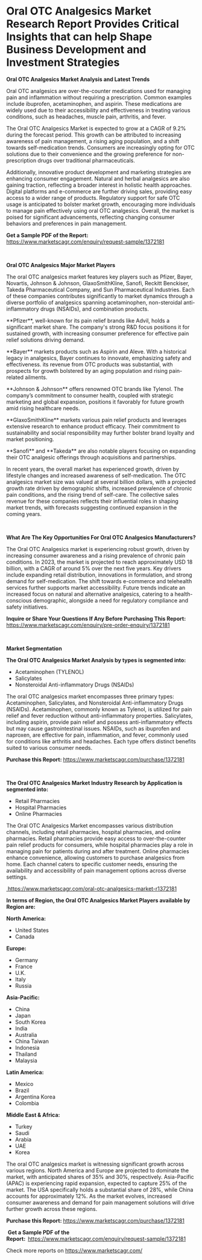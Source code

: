 <p><h1>Oral OTC Analgesics Market Research Report Provides Critical Insights that can help Shape Business Development and Investment Strategies</h1></p><p><strong>Oral OTC Analgesics Market Analysis and Latest Trends</strong></p>
<p><p>Oral OTC analgesics are over-the-counter medications used for managing pain and inflammation without requiring a prescription. Common examples include ibuprofen, acetaminophen, and aspirin. These medications are widely used due to their accessibility and effectiveness in treating various conditions, such as headaches, muscle pain, arthritis, and fever.</p><p>The Oral OTC Analgesics Market is expected to grow at a CAGR of 9.2% during the forecast period. This growth can be attributed to increasing awareness of pain management, a rising aging population, and a shift towards self-medication trends. Consumers are increasingly opting for OTC solutions due to their convenience and the growing preference for non-prescription drugs over traditional pharmaceuticals.</p><p>Additionally, innovative product development and marketing strategies are enhancing consumer engagement. Natural and herbal analgesics are also gaining traction, reflecting a broader interest in holistic health approaches. Digital platforms and e-commerce are further driving sales, providing easy access to a wider range of products. Regulatory support for safe OTC usage is anticipated to bolster market growth, encouraging more individuals to manage pain effectively using oral OTC analgesics. Overall, the market is poised for significant advancements, reflecting changing consumer behaviors and preferences in pain management.</p></p>
<p><strong>Get a Sample PDF of the Report:&nbsp;</strong> <a href="https://www.marketscagr.com/enquiry/request-sample/1372181?utm_campaign=3351&utm_medium=2&utm_source=Github&utm_content=ia&utm_term=22032025&utm_id=oral-otc-analgesics">https://www.marketscagr.com/enquiry/request-sample/1372181</a></p>
<p>&nbsp;</p>
<p><strong>Oral OTC Analgesics Major Market Players</strong></p>
<p><p>The oral OTC analgesics market features key players such as Pfizer, Bayer, Novartis, Johnson & Johnson, GlaxoSmithKline, Sanofi, Reckitt Benckiser, Takeda Pharmaceutical Company, and Sun Pharmaceutical Industries. Each of these companies contributes significantly to market dynamics through a diverse portfolio of analgesics spanning acetaminophen, non-steroidal anti-inflammatory drugs (NSAIDs), and combination products.</p><p>**Pfizer**, well-known for its pain relief brands like Advil, holds a significant market share. The company's strong R&D focus positions it for sustained growth, with increasing consumer preference for effective pain relief solutions driving demand. </p><p>**Bayer** markets products such as Aspirin and Aleve. With a historical legacy in analgesics, Bayer continues to innovate, emphasizing safety and effectiveness. its revenue from OTC products was substantial, with prospects for growth bolstered by an aging population and rising pain-related ailments.</p><p>**Johnson & Johnson** offers renowned OTC brands like Tylenol. The company’s commitment to consumer health, coupled with strategic marketing and global expansion, positions it favorably for future growth amid rising healthcare needs.</p><p>**GlaxoSmithKline** markets various pain relief products and leverages extensive research to enhance product efficacy. Their commitment to sustainability and social responsibility may further bolster brand loyalty and market positioning.</p><p>**Sanofi** and **Takeda** are also notable players focusing on expanding their OTC analgesic offerings through acquisitions and partnerships. </p><p>In recent years, the overall market has experienced growth, driven by lifestyle changes and increased awareness of self-medication. The OTC analgesics market size was valued at several billion dollars, with a projected growth rate driven by demographic shifts, increased prevalence of chronic pain conditions, and the rising trend of self-care. The collective sales revenue for these companies reflects their influential roles in shaping market trends, with forecasts suggesting continued expansion in the coming years.</p></p>
<p>&nbsp;</p>
<p><strong>What Are The Key Opportunities For Oral OTC Analgesics Manufacturers?</strong></p>
<p><p>The Oral OTC Analgesics market is experiencing robust growth, driven by increasing consumer awareness and a rising prevalence of chronic pain conditions. In 2023, the market is projected to reach approximately USD 18 billion, with a CAGR of around 5% over the next five years. Key drivers include expanding retail distribution, innovations in formulation, and strong demand for self-medication. The shift towards e-commerce and telehealth services further supports market accessibility. Future trends indicate an increased focus on natural and alternative analgesics, catering to a health-conscious demographic, alongside a need for regulatory compliance and safety initiatives.</p></p>
<p><strong>Inquire or Share Your Questions If Any Before Purchasing This Report:</strong> <a href="https://www.marketscagr.com/enquiry/pre-order-enquiry/1372181?utm_campaign=3351&utm_medium=2&utm_source=Github&utm_content=ia&utm_term=22032025&utm_id=oral-otc-analgesics">https://www.marketscagr.com/enquiry/pre-order-enquiry/1372181</a></p>
<p>&nbsp;</p>
<p><strong>Market Segmentation</strong></p>
<p><strong>The Oral OTC Analgesics Market Analysis by types is segmented into:</strong></p>
<p><ul><li>Acetaminophen (TYLENOL)</li><li>Salicylates</li><li>Nonsteroidal Anti-inflammatory Drugs (NSAIDs)</li></ul></p>
<p><p>The oral OTC analgesics market encompasses three primary types: Acetaminophen, Salicylates, and Nonsteroidal Anti-inflammatory Drugs (NSAIDs). Acetaminophen, commonly known as Tylenol, is utilized for pain relief and fever reduction without anti-inflammatory properties. Salicylates, including aspirin, provide pain relief and possess anti-inflammatory effects but may cause gastrointestinal issues. NSAIDs, such as ibuprofen and naproxen, are effective for pain, inflammation, and fever, commonly used for conditions like arthritis and headaches. Each type offers distinct benefits suited to various consumer needs.</p></p>
<p><strong>Purchase this Report:&nbsp;</strong><a href="https://www.marketscagr.com/purchase/1372181?utm_campaign=3351&utm_medium=2&utm_source=Github&utm_content=ia&utm_term=22032025&utm_id=oral-otc-analgesics">https://www.marketscagr.com/purchase/1372181</a></p>
<p>&nbsp;</p>
<p><strong>The Oral OTC Analgesics Market Industry Research by Application is segmented into:</strong></p>
<p><ul><li>Retail Pharmacies</li><li>Hospital Pharmacies</li><li>Online Pharmacies</li></ul></p>
<p><p>The Oral OTC Analgesics Market encompasses various distribution channels, including retail pharmacies, hospital pharmacies, and online pharmacies. Retail pharmacies provide easy access to over-the-counter pain relief products for consumers, while hospital pharmacies play a role in managing pain for patients during and after treatment. Online pharmacies enhance convenience, allowing customers to purchase analgesics from home. Each channel caters to specific customer needs, ensuring the availability and accessibility of pain management options across diverse settings.</p></p>
<p><a href="https://www.marketscagr.com/oral-otc-analgesics-market-r1372181?utm_campaign=3351&utm_medium=2&utm_source=Github&utm_content=ia&utm_term=22032025&utm_id=oral-otc-analgesics">&nbsp;https://www.marketscagr.com/oral-otc-analgesics-market-r1372181</a></p>
<p><strong>In terms of Region, the Oral OTC Analgesics Market Players available by Region are:</strong></p>
<p>
    <p> <strong> North America: </strong>
        <ul>
            <li>United States</li>
            <li>Canada</li>
        </ul>
        </p> 
    <p> <strong> Europe: </strong>
        <ul>
            <li>Germany</li>
            <li>France</li>
            <li>U.K.</li>
            <li>Italy</li>
            <li>Russia</li>
        </ul>
        </p> 
    <p> <strong> Asia-Pacific: </strong>
        <ul>
            <li>China</li>
            <li>Japan</li>
            <li>South Korea</li>
            <li>India</li>
            <li>Australia</li>
            <li>China Taiwan</li>
            <li>Indonesia</li>
            <li>Thailand</li>
            <li>Malaysia</li>
        </ul>
        </p> 
    <p> <strong> Latin America: </strong>
        <ul>
            <li>Mexico</li>
            <li>Brazil</li>
            <li>Argentina Korea</li>
            <li>Colombia</li>
        </ul>
        </p> 
    <p> <strong> Middle East & Africa: </strong>
        <ul>
            <li>Turkey</li>
            <li>Saudi</li>
            <li>Arabia</li>
            <li>UAE</li>
            <li>Korea</li>
        </ul>
    </p>
    </p>
<p><p>The oral OTC analgesics market is witnessing significant growth across various regions. North America and Europe are projected to dominate the market, with anticipated shares of 35% and 30%, respectively. Asia-Pacific (APAC) is experiencing rapid expansion, expected to capture 25% of the market. The USA specifically holds a substantial share of 28%, while China accounts for approximately 12%. As the market evolves, increased consumer awareness and demand for pain management solutions will drive further growth across these regions.</p></p>
<p><strong>Purchase this Report: </strong><a href="https://www.marketscagr.com/purchase/1372181?utm_campaign=3351&utm_medium=2&utm_source=Github&utm_content=ia&utm_term=22032025&utm_id=oral-otc-analgesics">https://www.marketscagr.com/purchase/1372181</a></p>
<p>&nbsp;<strong>Get a Sample PDF of the Report:&nbsp;&nbsp;</strong><a href="https://www.marketscagr.com/enquiry/request-sample/1372181?utm_campaign=3351&utm_medium=2&utm_source=Github&utm_content=ia&utm_term=22032025&utm_id=oral-otc-analgesics">https://www.marketscagr.com/enquiry/request-sample/1372181</a></p>
<p><strong></strong></p>
<p>Check more reports on <a href="https://www.marketscagr.com/?utm_campaign=3351&utm_medium=2&utm_source=Github&utm_content=ia&utm_term=22032025&utm_id=oral-otc-analgesics">https://www.marketscagr.com/</a></p>
